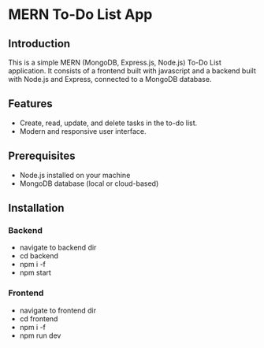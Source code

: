 # MERN To-Do List App

## Introduction
This is a simple MERN (MongoDB, Express.js, Node.js) To-Do List application. It consists of a frontend built with javascript and a backend built with Node.js and Express, connected to a MongoDB database.

## Features
- Create, read, update, and delete tasks in the to-do list.
- Modern and responsive user interface.

## Prerequisites
- Node.js installed on your machine
- MongoDB database (local or cloud-based)

## Installation

### Backend
- navigate to backend dir
- cd backend
- npm i -f
- npm start

### Frontend
- navigate to frontend dir
- cd frontend
- npm i -f
- npm run dev
